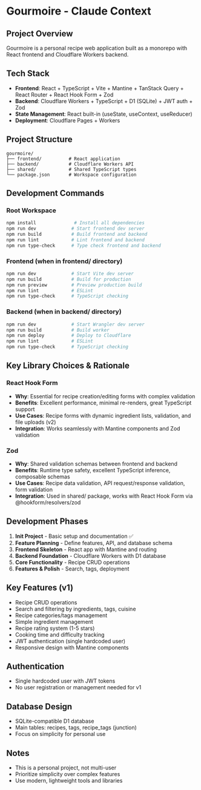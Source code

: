 # Gourmoire - Claude Context

## Project Overview
Gourmoire is a personal recipe web application built as a monorepo with React frontend and Cloudflare Workers backend.

## Tech Stack
- **Frontend**: React + TypeScript + Vite + Mantine + TanStack Query + React Router + React Hook Form + Zod
- **Backend**: Cloudflare Workers + TypeScript + D1 (SQLite) + JWT auth + Zod
- **State Management**: React built-in (useState, useContext, useReducer)
- **Deployment**: Cloudflare Pages + Workers

## Project Structure
```
gourmoire/
├── frontend/          # React application
├── backend/           # Cloudflare Workers API  
├── shared/            # Shared TypeScript types
└── package.json       # Workspace configuration
```

## Development Commands

### Root Workspace
```bash
npm install              # Install all dependencies
npm run dev             # Start frontend dev server
npm run build           # Build frontend and backend
npm run lint            # Lint frontend and backend
npm run type-check      # Type check frontend and backend
```

### Frontend (when in frontend/ directory)
```bash
npm run dev             # Start Vite dev server
npm run build           # Build for production
npm run preview         # Preview production build
npm run lint            # ESLint
npm run type-check      # TypeScript checking
```

### Backend (when in backend/ directory)
```bash
npm run dev             # Start Wrangler dev server
npm run build           # Build worker
npm run deploy          # Deploy to Cloudflare
npm run lint            # ESLint
npm run type-check      # TypeScript checking
```

## Key Library Choices & Rationale

### React Hook Form
- **Why**: Essential for recipe creation/editing forms with complex validation
- **Benefits**: Excellent performance, minimal re-renders, great TypeScript support
- **Use Cases**: Recipe forms with dynamic ingredient lists, validation, and file uploads (v2)
- **Integration**: Works seamlessly with Mantine components and Zod validation

### Zod
- **Why**: Shared validation schemas between frontend and backend
- **Benefits**: Runtime type safety, excellent TypeScript inference, composable schemas
- **Use Cases**: Recipe data validation, API request/response validation, form validation
- **Integration**: Used in shared/ package, works with React Hook Form via @hookform/resolvers/zod

## Development Phases
1. **Init Project** - Basic setup and documentation ✅
2. **Feature Planning** - Define features, API, and database schema
3. **Frontend Skeleton** - React app with Mantine and routing
4. **Backend Foundation** - Cloudflare Workers with D1 database
5. **Core Functionality** - Recipe CRUD operations
6. **Features & Polish** - Search, tags, deployment

## Key Features (v1)
- Recipe CRUD operations
- Search and filtering by ingredients, tags, cuisine
- Recipe categories/tags management
- Simple ingredient management
- Recipe rating system (1-5 stars)
- Cooking time and difficulty tracking
- JWT authentication (single hardcoded user)
- Responsive design with Mantine components

## Authentication
- Single hardcoded user with JWT tokens
- No user registration or management needed for v1

## Database Design
- SQLite-compatible D1 database
- Main tables: recipes, tags, recipe_tags (junction)
- Focus on simplicity for personal use

## Notes
- This is a personal project, not multi-user
- Prioritize simplicity over complex features
- Use modern, lightweight tools and libraries